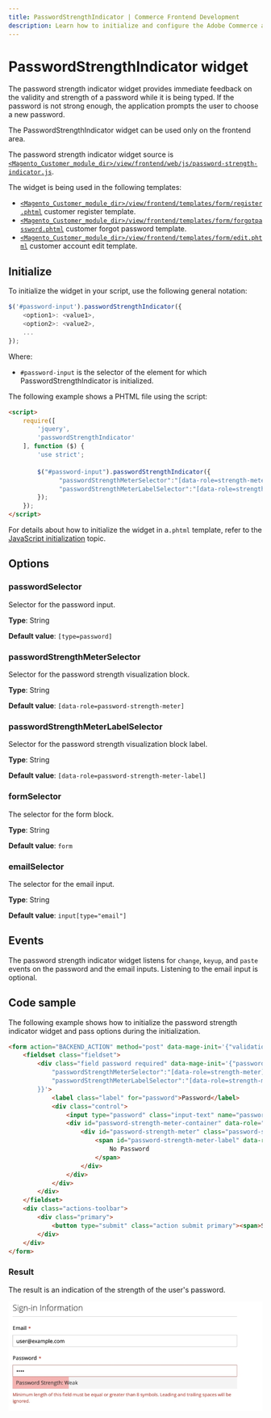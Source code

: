 ```yaml
---
title: PasswordStrengthIndicator | Commerce Frontend Development
description: Learn how to initialize and configure the Adobe Commerce and Magento Open Source PasswordStrengthIndicator widget.
---
```


# PasswordStrengthIndicator widget

The password strength indicator widget provides immediate feedback on the validity and strength of a password while it is being typed.
If the password is not strong enough, the application prompts the user to choose a new password.

The PasswordStrengthIndicator widget can be used only on the frontend area.

The password strength indicator widget source is [`<Magento_Customer_module_dir>/view/frontend/web/js/password-strength-indicator.js`].

The widget is being used in the following templates:

-  [`<Magento_Customer_module_dir>/view/frontend/templates/form/register.phtml`] customer register template.
-  [`<Magento_Customer_module_dir>/view/frontend/templates/form/forgotpassword.phtml`] customer forgot password template.
-  [`<Magento_Customer_module_dir>/view/frontend/templates/form/edit.phtml`] customer account edit template.

## Initialize

To initialize the widget in your script, use the following general notation:

```javascript
$('#password-input').passwordStrengthIndicator({
    <option1>: <value1>,
    <option2>: <value2>,
    ...
});
```

Where:

-  `#password-input` is the selector of the element for which PasswordStrengthIndicator is initialized.

The following example shows a PHTML file using the script:

```html
<script>
    require([
        'jquery',
        'passwordStrengthIndicator'
    ], function ($) {
        'use strict';

        $("#password-input").passwordStrengthIndicator({
              "passwordStrengthMeterSelector":"[data-role=strength-meter]",
              "passwordStrengthMeterLabelSelector":"[data-role=strength-meter-label]"
        });
    });
</script>
```

For details about how to initialize the widget in a`.phtml` template, refer to the [JavaScript initialization](../init.md) topic.

## Options

### passwordSelector

Selector for the password input.

**Type**: String

**Default value**: `[type=password]`

### passwordStrengthMeterSelector

Selector for the password strength visualization block.

**Type**: String

**Default value**: `[data-role=password-strength-meter]`

### passwordStrengthMeterLabelSelector

Selector for the password strength visualization block label.

**Type**: String

**Default value**: `[data-role=password-strength-meter-label]`

### formSelector

The selector for the form block.

**Type**: String

**Default value**: `form`

### emailSelector

The selector for the email input.

**Type**: String

**Default value**: `input[type="email"]`

## Events

The password strength indicator widget listens for `change`, `keyup`, and `paste` events on the password and the email inputs. Listening to the email input is optional.

## Code sample

The following example shows how to initialize the password strength indicator widget and pass options during the initialization.

```html
<form action="BACKEND_ACTION" method="post" data-mage-init='{"validation":{}}'>
    <fieldset class="fieldset">
        <div class="field password required" data-mage-init='{"passwordStrengthIndicator": {
            "passwordStrengthMeterSelector":"[data-role=strength-meter]",
            "passwordStrengthMeterLabelSelector":"[data-role=strength-meter-label]"
        }}'>
            <label class="label" for="password">Password</label>
            <div class="control">
                <input type="password" class="input-text" name="password" id="password">
                <div id="password-strength-meter-container" data-role="strength-meter" aria-live="polite">
                    <div id="password-strength-meter" class="password-strength-meter">
                        <span id="password-strength-meter-label" data-role="strength-meter-label">
                            No Password
                        </span>
                    </div>
                </div>
            </div>
        </div>
    </fieldset>
    <div class="actions-toolbar">
        <div class="primary">
            <button type="submit" class="action submit primary"><span>Set a New Password</span></button>
        </div>
    </div>
</form>
```

### Result

The result is an indication of the strength of the user's password.

![Password Strength Indicator Widget](../../_images/javascript/password-strength-indicator-widget-result.png)

<!-- Link Definitions -->
[`<Magento_Customer_module_dir>/view/frontend/web/js/password-strength-indicator.js`]: https://github.com/magento/magento2/blob/2.4/app/code/Magento/Customer/view/frontend/web/js/password-strength-indicator.js
[`<Magento_Customer_module_dir>/view/frontend/templates/form/register.phtml`]: https://github.com/magento/magento2/blob/2.4/app/code/Magento/Customer/view/frontend/templates/form/register.phtml
[`<Magento_Customer_module_dir>/view/frontend/templates/form/forgotpassword.phtml`]: https://github.com/magento/magento2/blob/2.4/app/code/Magento/Customer/view/frontend/templates/form/forgotpassword.phtml
[`<Magento_Customer_module_dir>/view/frontend/templates/form/edit.phtml`]: https://github.com/magento/magento2/blob/2.4/app/code/Magento/Customer/view/frontend/templates/form/edit.phtml
